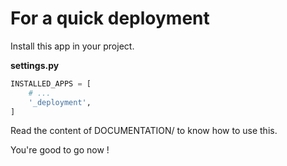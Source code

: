 # For a quick deployment

Install this app in your project.

**settings.py**
```python
INSTALLED_APPS = [
    # ...
    '_deployment',
]
```
Read the content of DOCUMENTATION/ to know how to use this.

You're good to go now !
